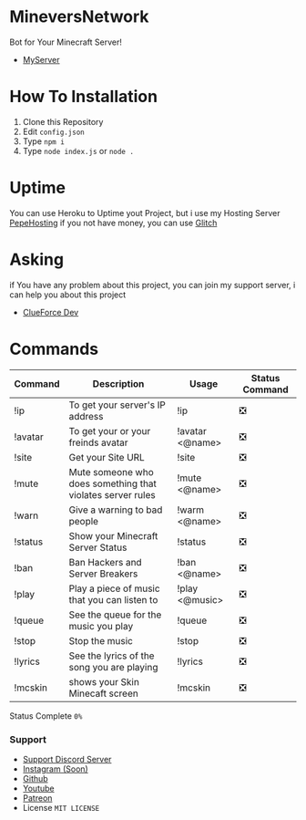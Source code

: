 # MineversNetwork
Bot for Your Minecraft Server!
- [MyServer](https://discord.minevers-network.com)

# How To Installation
1. Clone this Repository
2. Edit `config.json`
3. Type `npm i`
4. Type `node index.js` or `node .`

# Uptime
You can use Heroku to Uptime yout Project, but i use my Hosting Server [PepeHosting](https://panel.pepe-hosting.store)
if you not have money, you can use [Glitch](https://glitch.com)

# Asking
if You have any problem about this project, you can join my support server, i can help you about this project
- [ClueForce Dev](https://dsc.gg/clueforce)

# Commands

| Command   | Description                                                     | Usage                   | Status Command     |
| --------- | --------------------------------------------------------------- | ----------------------- | ------------------ |
| !ip       | To get your server's IP address                                 | !ip                     |        ❎         | 
| !avatar   | To get your or your freinds avatar                              | !avatar <@name>         |        ❎         |
| !site     | Get your Site URL                                               | !site                   |        ❎         |
| !mute     | Mute someone who does something that violates server rules      | !mute <@name>           |        ❎         | 
| !warn     | Give a warning to bad people                                    | !warm <@name>           |        ❎         | 
| !status   | Show your Minecraft Server Status                               | !status                 |        ❎         | 
| !ban      | Ban Hackers and Server Breakers                                 | !ban <@name>            |        ❎         | 
| !play     | Play a piece of music that you can listen to                    | !play <@music>          |        ❎         |
| !queue    | See the queue for the music you play                            | !queue                  |        ❎         |
| !stop     | Stop the music                                                  | !stop                   |        ❎         | 
| !lyrics   | See the lyrics of the song you are playing                      | !lyrics                 |        ❎         | 
| !mcskin   | shows your Skin Minecaft screen                                 | !mcskin                 |        ❎         | 

Status Complete `0%`

### Support
- [Support Discord Server](https://dsc.gg/clueforce)
- [Instagram (Soon)](https://soon.com)
- [Github](https://github.com/ClueForce)
- [Youtube](https://https://www.youtube.com/channel/UC0is6Sq_vH3M3tH3fo0Gd7A)
- [Patreon](https://patreon.com/clueforce)
- License `MIT LICENSE`
